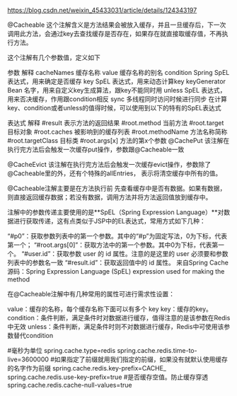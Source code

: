 https://blog.csdn.net/weixin_45433031/article/details/124343197


@Cacheable
这个注解含义是方法结果会被放入缓存，并且一旦缓存后，下一次调用此方法，会通过key去查找缓存是否存在，如果存在就直接取缓存值，不再执行方法。

这个注解有几个参数值，定义如下

参数	解释
cacheNames	缓存名称
value	缓存名称的别名
condition	Spring SpEL 表达式，用来确定是否缓存
key	SpEL 表达式，用来动态计算key
keyGenerator	Bean 名字，用来自定义key生成算法，跟key不能同时用
unless	SpEL 表达式，用来否决缓存，作用跟condition相反
sync	多线程同时访问时候进行同步
在计算key、condition或者unless的值得时候，可以使用到以下的特有的SpEL表达式

表达式	解释
#result	表示方法的返回结果
#root.method	当前方法
#root.target	目标对象
#root.caches	被影响到的缓存列表
#root.methodName	方法名称简称
#root.targetClass	目标类
#root.args[x]	方法的第x个参数
@CachePut
该注解在执行完方法后会触发一次缓存put操作，参数跟@Cacheable一致

@CacheEvict
该注解在执行完方法后会触发一次缓存evict操作，参数除了@Cacheable里的外，还有个特殊的allEntries， 表示将清空缓存中所有的值。

@Cacheable注解主要是在方法执行前 先查看缓存中是否有数据。如果有数据，则直接返回缓存数据；若没有数据，调用方法并将方法返回值放到缓存中。

注解中的参数传递主要使用的是**SpEL（Spring Expression Language）**对数据进行获取传递，这有点类似于JSP中的EL表达式，常用方式如下几种：

“#p0”：获取参数列表中的第一个参数。其中的“#p”为固定写法，0为下标，代表第一个；
“#root.args[0]”：获取方法中的第一个参数。其中0为下标，代表第一个。
“#user.id”：获取参数 user 的 id 属性。注意的是这里的 user 必须要和参数列表中的参数名一致
“#result.id”：获取返回值中的 id 属性。
来自Spring Cache源码：Spring Expression Language (SpEL) expression used for making the method

在@Cacheable注解中有几种常用的属性可进行需求性设置：

value：缓存的名称，每个缓存名称下面可以有多个 key
key：缓存的key。
condition：条件判断，满足条件时对数据进行缓存，值得注意的是该参数在Redis中无效
unless：条件判断，满足条件时则不对数据进行缓存，Redis中可使用该参数替代condition




#毫秒为单位
spring.cache.type=redis
spring.cache.redis.time-to-live=3600000
#如果指定了前缀就用我们指定的前缀，如果没有就默认使用缓存的名字作为前缀
spring.cache.redis.key-prefix=CACHE_
spring.cache.redis.use-key-prefix=true
#是否缓存空值。防止缓存穿透
spring.cache.redis.cache-null-values=true
